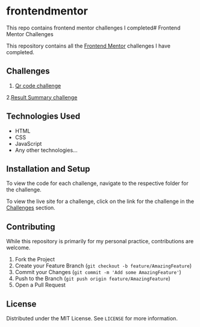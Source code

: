# frontendmentor
This repo contains frontend mentor challenges I completed# Frontend Mentor Challenges

This repository contains all the [Frontend Mentor](https://www.frontendmentor.io/) challenges I have completed.

## Challenges

1. [Qr code challenge](https://github.com/win5ton0c/frontendmentor/tree/main/Frontend/qr-code-challenge) 

2.[Result Summary challenge](https://github.com/win5ton0c/frontendmentor/tree/main/Frontend/results-summary-challenge)



## Technologies Used

- HTML
- CSS
- JavaScript
- Any other technologies...

## Installation and Setup

To view the code for each challenge, navigate to the respective folder for the challenge.

To view the live site for a challenge, click on the link for the challenge in the [Challenges](#challenges) section.

## Contributing

While this repository is primarily for my personal practice, contributions are welcome.

1. Fork the Project
2. Create your Feature Branch (`git checkout -b feature/AmazingFeature`)
3. Commit your Changes (`git commit -m 'Add some AmazingFeature'`)
4. Push to the Branch (`git push origin feature/AmazingFeature`)
5. Open a Pull Request

## License

Distributed under the MIT License. See `LICENSE` for more information.
